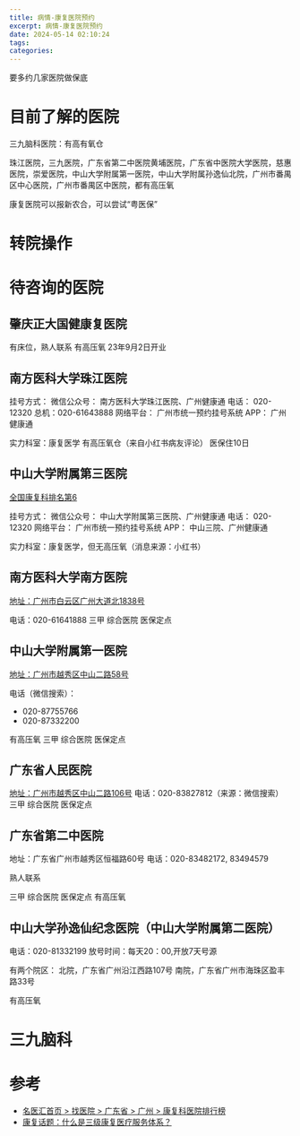 ```yaml
---
title: 病情-康复医院预约
excerpt: 病情-康复医院预约
date: 2024-05-14 02:10:24
tags:
categories:
---
```

要多约几家医院做保底

# 目前了解的医院

三九脑科医院：有高有氧仓

珠江医院，三九医院，广东省第二中医院黄埔医院，广东省中医院大学医院，慈惠医院，崇爱医院，中山大学附属第一医院，中山大学附属孙逸仙北院，广州市番禺区中心医院，广州市番禺区中医院，都有高压氧


康复医院可以报新农合，可以尝试“粤医保”


# 转院操作



# 待咨询的医院

## 肇庆正大国健康复医院

有床位，熟人联系
有高压氧
23年9月2日开业

## 南方医科大学珠江医院

挂号方式：
微信公众号： 南方医科大学珠江医院、广州健康通
电话： 020-12320
总机：020-61643888
网络平台： 广州市统一预约挂号系统
APP： 广州健康通

实力科室：康复医学
有高压氧仓（来自小红书病友评论）
医保住10日


## 中山大学附属第三医院

[全国康复科排名第6](https://m.chunyuyisheng.com/m/hospitallist/0/bf/)

挂号方式：
微信公众号： 中山大学附属第三医院、广州健康通
电话： 020-12320
网络平台： 广州市统一预约挂号系统
APP： 中山三院、广州健康通

实力科室：康复医学，但无高压氧（消息来源：小红书）

## 南方医科大学南方医院

[地址：广州市白云区广州大道北1838号](https://www.mingyihui.net/hospital_4/traffic.html)

电话：020-61641888
三甲
综合医院
医保定点



## 中山大学附属第一医院

[地址：广州市越秀区中山二路58号](https://www.mingyihui.net/hospital_3/traffic.html)

电话（微信搜索）：
- 020-87755766
- 020-87332200

有高压氧
三甲
综合医院
医保定点

## 广东省人民医院

[地址：广州市越秀区中山二路106号](https://www.mingyihui.net/hospital_1/traffic.html)
电话：020-83827812（来源：微信搜索）
三甲
综合医院
医保定点

## 广东省第二中医院

地址：广东省广州市越秀区恒福路60号
电话：020-83482172, 83494579

熟人联系

三甲
综合医院
医保定点
有高压氧


## 中山大学孙逸仙纪念医院（中山大学附属第二医院）

电话：020-81332199
放号时间：每天20：00,开放7天号源

有两个院区：
北院，广东省广州沿江西路107号
南院，广东省广州市海珠区盈丰路33号

有高压氧

# 三九脑科

# 参考

- [ 名医汇首页 > 找医院  > 广东省 > 广州 > 康复科医院排行榜 ](https://www.mingyihui.net/yiyuan/2ks_106_48_GuangZhou.html)
- [康复话题：什么是三级康复医疗服务体系？](https://www.sohu.com/a/197320981_375318)